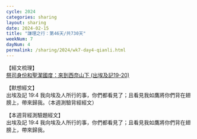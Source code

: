 ```yaml
---
cycle: 2024
categories: sharing
layout: sharing
date: 2024-02-15
title: "謙理之行：第46天/共730天"
weekNum: 7
dayNum: 4
permalink: /sharing/2024/wk7-day4-qianli.html
---
```


【經文梳理】  
<a href="https://youtu.be/XypnPdSHpG4" target="_blank">祭司身份和聖潔國度：來到西奈山下 (出埃及記19-20)</a>

【默想經文】  
出埃及記 19:4 我向埃及人所行的事，你們都看見了；且看見我如鷹將你們背在翅膀上，帶來歸我。（本週測驗背經經文）

【本週背經測驗題經文】  
出埃及記 19:4 我向埃及人所行的事，你們都看見了；且看見我如鷹將你們背在翅膀上，帶來歸我。